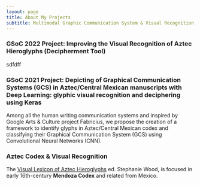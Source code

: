 ```yaml
---
layout: page
title: About My Projects
subtitle: Multimodal Graphic Communication System & Visual Recognition
---
```


### GSoC 2022 Project: Improving the Visual Recognition of Aztec Hieroglyphs (Decipherment Tool)

sdfdff

### GSoC 2021 Project: Depicting of Graphical Communication Systems (GCS) in Aztec/Central Mexican manuscripts with Deep Learning: glyphic visual recognition and deciphering using Keras

Among all the human writing communication systems and inspired by Google Arts & Culture project Fabricius, we propose the creation of a framework to identify glyphs in Aztec/Central Mexican codex and classifying their Graphical Communication System (GCS) using Convolutional Neural Networks (CNN).

### Aztec Codex & Visual Recognition

The [Visual Lexicon of Aztec Hieroglyphs](https://aztecglyphs.uoregon.edu/) ed. Stephanie Wood, is focused in early 16th-century **Mendoza Codex** and related from Mexico.
